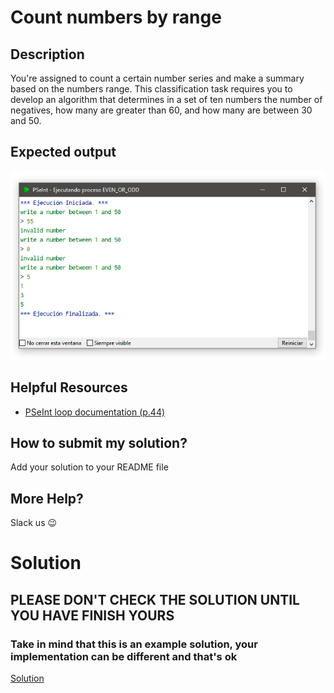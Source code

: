 # Count numbers by range

## Description

You're assigned to count a certain number series and make a summary based on the numbers range. This classification task requires you to develop an algorithm that determines in a set of ten numbers the number of negatives, how many are greater than 60, and how many are between 30 and 50.

## Expected output

![expected](./../../../assets/002.jpg 'expected')

## Helpful Resources
- [PSeInt loop documentation (p.44)](https://explorandopluton.files.wordpress.com/2019/09/manual-pseint.pdf)

## How to submit my solution?

Add your solution to your README file

## More Help?

Slack us 😉

# Solution

## PLEASE DON'T CHECK THE SOLUTION UNTIL YOU HAVE FINISH YOURS

### Take in mind that this is an example solution, your implementation can be different and that's ok

[Solution](../sol)